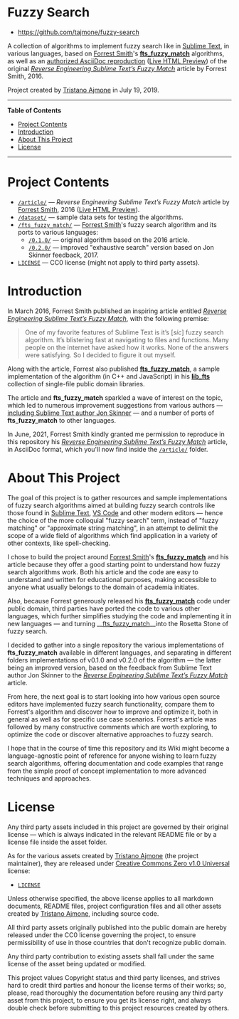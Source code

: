 # Fuzzy Search

- https://github.com/tajmone/fuzzy-search

A collection of algorithms to implement fuzzy search like in [Sublime Text], in various languages, based on [Forrest Smith]'s __[fts_fuzzy_match]__ algorithms, as well as an [authorized AsciiDoc reproduction] ([Live HTML Preview]) of the original
_[Reverse Engineering Sublime Text’s Fuzzy Match]_ article by Forrest Smith, 2016.

Project created by [Tristano Ajmone] in July 19, 2019.

-----

**Table of Contents**

<!-- MarkdownTOC autolink="true" bracket="round" autoanchor="false" lowercase="only_ascii" uri_encoding="true" levels="1,2,3" -->

- [Project Contents](#project-contents)
- [Introduction](#introduction)
- [About This Project](#about-this-project)
- [License](#license)

<!-- /MarkdownTOC -->

-----

# Project Contents

- [`/article/`](./article/) — _Reverse Engineering Sublime Text’s Fuzzy Match_ article by [Forrest Smith], 2016 ([Live HTML Preview]).
- [`/dataset/`](./dataset/) — sample data sets for testing the algorithms.
- [`/fts_fuzzy_match/`](./fts_fuzzy_match/) — [Forrest Smith]'s fuzzy search algorithm and its ports to various languages:
    + [`/0.1.0/`](./fts_fuzzy_match/0.1.0/) — original algorithm based on the 2016 article.
    + [`/0.2.0/`](./fts_fuzzy_match/0.2.0/) — improved "exhaustive search" version based on Jon Skinner feedback, 2017.
- [`LICENSE`][LICENSE] — CC0 license (might not apply to third party assets).

# Introduction

In March 2016, Forrest Smith published an inspiring article entitled _[Reverse Engineering Sublime Text’s Fuzzy Match]_, with the following premise:

> One of my favorite features of Sublime Text is it’s [_sic_] fuzzy search algorithm. It’s blistering fast at navigating to files and functions. Many people on the internet have asked how it works. None of the answers were satisfying. So I decided to figure it out myself.

Along with the article, Forrest also published __[fts_fuzzy_match]__, a sample implementation of the algorithm (in C++ and JavaScript) in his __[lib_fts]__ collection of single-file public domain libraries.

The article and __fts_fuzzy_match__ sparkled a wave of interest on the topic, which led to numerous improvement suggestions from various authors — [including Sublime Text author Jon Skinner] — and a number of ports of __fts_fuzzy_match__ to other languages.

In June, 2021, Forrest Smith kindly granted me permission to reproduce in this repository his _[Reverse Engineering Sublime Text’s Fuzzy Match]_ article, in AsciiDoc format, which you'll now find inside the [`/article/`](./article/) folder.

# About This Project

The goal of this project is to gather resources and sample implementations of fuzzy search algorithms aimed at building fuzzy search controls like those found in [Sublime Text], [VS Code] and other modern editors — hence the choice of the more colloquial "fuzzy search" term, instead of "fuzzy matching" or "approximate string matching", in an attempt to delimit the scope of a wide field of algorithms which find application in a variety of other contexts, like spell-checking.

I chose to build the project around [Forrest Smith]'s __[fts_fuzzy_match]__ and his article because they offer a good starting point to understand how fuzzy search algorithms work.
Both his article and the code are easy to understand and written for educational purposes, making accessible to anyone what usually belongs to the domain of academia initiates.

Also, because Forrest generously released his __[fts_fuzzy_match]__ code under public domain, third parties have ported the code to various other languages, which further simplifies studying the code and implementing it in new languages — and turning __[fts_fuzzy_match]__into the Rosetta Stone of fuzzy search.

I decided to gather into a single repository the various implementations of __fts_fuzzy_match__ available in different languages, and separating in different folders implementations of v0.1.0 and v0.2.0 of the algorithm — the latter being an improved version, based on the feedback from Sublime Text author Jon Skinner to the _[Reverse Engineering Sublime Text’s Fuzzy Match]_ article.

From here, the next goal is to start looking into how various open source editors have implemented fuzzy search functionality, compare them to Forrest's algorithm and discover how to improve and optimize it, both in general as well as for specific use case scenarios.
Forrest's article was followed by many constructive comments which are worth exploring, to optimize the code or discover alternative approaches to fuzzy search.

I hope that in the course of time this repository and its Wiki might become a language-agnostic point of reference for anyone wishing to learn fuzzy search algorithms, offering documentation and code examples that range from the simple proof of concept implementation to more advanced techniques and approaches.

# License

Any third party assets included in this project are governed by their original license — which is always indicated in the relevant README file or by a license file inside the asset folder.

As for the various assets created by [Tristano Ajmone]  (the project maintainer), they are released under [Creative Commons Zero v1.0 Universal] license:

- [`LICENSE`][LICENSE]

Unless otherwise specified, the above license applies to all markdown documents, README files, project configuration files and all other assets created by [Tristano Ajmone], including source code.

All third party assets originally published into the public domain are hereby released under the CC0 license governing the project, to ensure permissibility of use in those countries that don't recognize public domain.

Any third party contribution to existing assets shall fall under the same license of the asset being updated or modified.

This project values Copyright status and third party licenses, and strives hard to credit third parties and honour the license terms of their works; so, please, read thoroughly the documentation before reusing any third party asset from this project, to ensure you get its license right, and always double check before submitting to this project resources created by others.


<!-----------------------------------------------------------------------------
                               REFERENCE LINKS
------------------------------------------------------------------------------>

[including Sublime Text author Jon Skinner]: https://www.reddit.com/r/programming/comments/4cfz8r/reverse_engineering_sublime_texts_fuzzy_match/d1i7unr/ "Read Jon Skinner's feedback on Forrest article, on reddit"
[authorized AsciiDoc reproduction]: ./article/forrest2016.asciidoc "AsciiDoc port of 'Reverse Engineering Sublime Text’s Fuzzy Match' by Forrest Smith, 2016"
[Live HTML Preview]: https://htmlpreview.github.io/?https://github.com/tajmone/fuzzy-search/blob/master/article/forrest2016.html "Live HTML Preview of our reproduction of 'Reverse Engineering Sublime Text’s Fuzzy Match' by Forrest Smith, 2016"

<!-- editors -->

[Sublime Text]: https://www.sublimetext.com/ "Visit Sublime Text website"
[VS Code]: https://code.visualstudio.com/ "Visit Visual Studio Code website"

<!-- libraries -->

[lib_fts]: https://github.com/forrestthewoods/lib_fts
[fts_fuzzy_match]: https://github.com/forrestthewoods/lib_fts

<!-- articles -->

[Reverse Engineering Sublime Text’s Fuzzy Match]: https://www.forrestthewoods.com/blog/reverse_engineering_sublime_texts_fuzzy_match/ "Read Forrest Smith's article"

<!-- people -->

[Forrest Smith]: https://github.com/forrestthewoods "View Forrest Smith's GitHub profile"
[Tristano Ajmone]: https://github.com/tajmone "View Tristano Ajmone's GitHub profile"

<!-- licenses -->

[Creative Commons Zero v1.0 Universal]: https://creativecommons.org/publicdomain/zero/1.0/ "Visit the CC0 1.0 Universal license page at CreativeCommons.org"

<!-- project files -->

[LICENSE]: ./LICENSE "Read the Creative Commons Zero v1.0 Universal license"

<!-- EOF -->
